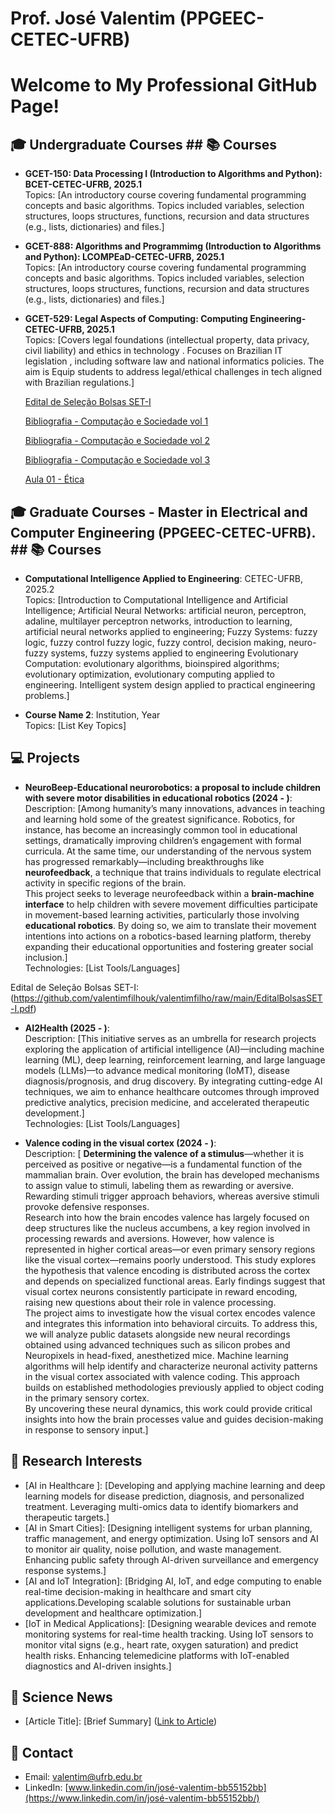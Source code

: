 # Prof. José Valentim (PPGEEC-CETEC-UFRB)
# Welcome to My Professional GitHub Page!

<!-- Hi, I'm Jose Valentim, a [Your Profession/Field] passionate about [Your Research Interests]. -->

## 🎓 Undergraduate Courses ## 📚 Courses
- **GCET-150: Data Processing I (Introduction to Algorithms and Python): BCET-CETEC-UFRB, 2025.1**  
  Topics: [An introductory course covering fundamental programming concepts and basic algorithms. Topics included variables, selection structures, loops structures,  functions, recursion and data structures (e.g., lists, dictionaries) and files.]

- **GCET-888: Algorithms and Programmimg (Introduction to Algorithms and Python): LCOMPEaD-CETEC-UFRB, 2025.1**  
  Topics: [An introductory course covering fundamental programming concepts and basic algorithms. Topics included variables, selection structures, loops structures,  functions, recursion and data structures (e.g., lists, dictionaries) and files.]

<!-- For details about my undergraduate courses, including data processing and introductory programming in Python, check out the [Courses Page](pd1.md). -->
- **GCET-529: Legal Aspects of Computing: Computing Engineering-CETEC-UFRB, 2025.1**  
  Topics: [Covers legal foundations (intellectual property, data privacy, civil liability) and ethics in technology .
Focuses on Brazilian IT legislation , including software law and national informatics policies. The aim is Equip students to address legal/ethical challenges in tech aligned with Brazilian regulations.]

  [Edital de Seleção Bolsas SET-I](https://github.com/valentimfilhouk/valentimfilho/raw/main/AspectosLegaisPComputação.pdf)

  [Bibliografia - Computação e Sociedade vol 1](https://github.com/valentimfilhouk/valentimfilho/raw/main/computacao_sociedade_1.pdf)

  [Bibliografia - Computação e Sociedade vol 2](https://github.com/valentimfilhouk/valentimfilho/raw/main/computacao_sociedade_2.pdf)

  [Bibliografia - Computação e Sociedade vol 3](https://github.com/valentimfilhouk/valentimfilho/raw/main/computacao_sociedade_3.pdf)
  
  [Aula 01 - Ética](https://github.com/valentimfilhouk/valentimfilho/raw/main/AspectosLegaisPComputaçãoAula01.pdf)
  
## 🎓 Graduate Courses - Master in Electrical and Computer Engineering (PPGEEC-CETEC-UFRB). ## 📚 Courses
- **Computational Intelligence Applied to Engineering**: CETEC-UFRB, 2025.2   
  Topics: [Introduction to Computational Intelligence and Artificial Intelligence; Artificial Neural Networks:
artificial neuron, perceptron, adaline, multilayer perceptron networks, introduction to
learning, artificial neural networks applied to engineering; Fuzzy Systems: fuzzy logic, fuzzy control
fuzzy logic, fuzzy control, decision making, neuro-fuzzy systems, fuzzy systems applied to engineering
Evolutionary Computation: evolutionary algorithms, bioinspired algorithms;
evolutionary optimization, evolutionary computing applied to engineering. Intelligent
system design applied to practical engineering problems.]


- **Course Name 2**: Institution, Year  
  Topics: [List Key Topics]


## 💻 Projects
- **NeuroBeep-Educational neurorobotics: a proposal to include children with severe motor disabilities in educational robotics (2024 - )**:
  Description: [Among humanity’s many innovations, advances in teaching and learning hold some of the greatest significance. Robotics, for instance, has become an increasingly common tool in educational settings, dramatically improving children’s engagement with formal curricula. At the same time, our understanding of the nervous system has progressed remarkably—including breakthroughs like **neurofeedback**, a technique that trains individuals to regulate electrical activity in specific regions of the brain.  
This project seeks to leverage neurofeedback within a **brain-machine interface** to help children with severe movement difficulties participate in movement-based learning activities, particularly those involving **educational robotics**. By doing so, we aim to translate their movement intentions into actions on a robotics-based learning platform, thereby expanding their educational opportunities and fostering greater social inclusion.]  
  Technologies: [List Tools/Languages]
  
Edital de Seleção Bolsas SET-I: 
(https://github.com/valentimfilhouk/valentimfilho/raw/main/EditalBolsasSET-I.pdf)
  <!-- [Link to Repository](https://github.com/your-repo-link -->
 

- **AI2Health (2025 - )**:  
  Description: [This initiative serves as an umbrella for research projects exploring the application of artificial intelligence (AI)—including machine learning (ML), deep learning, reinforcement learning, and large language models (LLMs)—to advance medical monitoring (IoMT), disease diagnosis/prognosis, and drug discovery.
By integrating cutting-edge AI techniques, we aim to enhance healthcare outcomes through improved predictive analytics, precision medicine, and accelerated therapeutic development.]  
  Technologies: [List Tools/Languages]
   <!-- [Live Demo](https://your-demo-link) -->
  

- **Valence coding in the visual cortex (2024 - )**:  
  Description: [
**Determining the valence of a stimulus**—whether it is perceived as positive or negative—is a fundamental function of the mammalian brain. Over evolution, the brain has developed mechanisms to assign value to stimuli, labeling them as rewarding or aversive. Rewarding stimuli trigger approach behaviors, whereas aversive stimuli provoke defensive responses.  
Research into how the brain encodes valence has largely focused on deep structures like the nucleus accumbens, a key region involved in processing rewards and aversions. However, how valence is represented in higher cortical areas—or even primary sensory regions like the visual cortex—remains poorly understood. This study explores the hypothesis that valence encoding is distributed across the cortex and depends on specialized functional areas. Early findings suggest that visual cortex neurons consistently participate in reward encoding, raising new questions about their role in valence processing.  
The project aims to investigate how the visual cortex encodes valence and integrates this information into behavioral circuits. To address this, we will analyze public datasets alongside new neural recordings obtained using advanced techniques such as silicon probes and Neuropixels in head-fixed, anesthetized mice. Machine learning algorithms will help identify and characterize neuronal activity patterns in the visual cortex associated with valence coding. This approach builds on established methodologies previously applied to object coding in the primary sensory cortex.  
By uncovering these neural dynamics, this work could provide critical insights into how the brain processes value and guides decision-making in response to sensory input.]
 
 <!-- [Live Demo](https://your-demo-link) -->
  
  
## 🔬 Research Interests
- [AI in Healthcare ]: [Developing and applying machine learning and deep learning models for disease prediction, diagnosis, and personalized treatment. Leveraging multi-omics data to identify biomarkers and therapeutic targets.]
- [AI in Smart Cities]: [Designing intelligent systems for urban planning, traffic management, and energy optimization.
Using IoT sensors and AI to monitor air quality, noise pollution, and waste management.
Enhancing public safety through AI-driven surveillance and emergency response systems.]
- [AI and IoT Integration]: [Bridging AI, IoT, and edge computing to enable real-time decision-making in healthcare and smart city applications.Developing scalable solutions for sustainable urban development and healthcare optimization.]
- [IoT in Medical Applications]: [Designing wearable devices and remote monitoring systems for real-time health tracking.
Using IoT sensors to monitor vital signs (e.g., heart rate, oxygen saturation) and predict health risks.
Enhancing telemedicine platforms with IoT-enabled diagnostics and AI-driven insights.]
  

## 📰 Science News
- [Article Title]: [Brief Summary] ([Link to Article](https://article-link))

## 📧 Contact
- Email: [valentim@ufrb.edu.br](mailto:your-email@example.com)
- LinkedIn: [www.linkedin.com/in/josé-valentim-bb55152bb](https://www.linkedin.com/in/josé-valentim-bb55152bb/)
